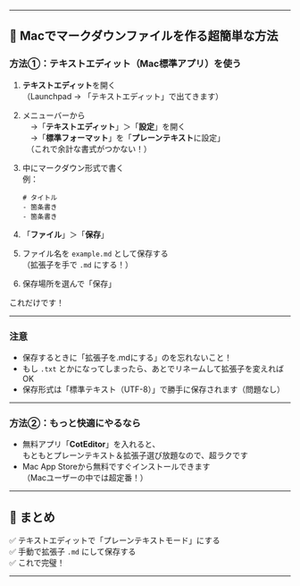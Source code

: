 
---

## 🎯 Macでマークダウンファイルを作る超簡単な方法

### 方法①：テキストエディット（Mac標準アプリ）を使う

1. **テキストエディット**を開く  
   （Launchpad → 「テキストエディット」で出てきます）

2. メニューバーから  
　→「**テキストエディット**」＞「**設定**」を開く  
　→「**標準フォーマット**」を「**プレーンテキスト**に設定」  
　（これで余計な書式がつかない！）

3. 中にマークダウン形式で書く  
   例：
   ```
   # タイトル
   - 箇条書き
   - 箇条書き
   ```

4. 「**ファイル**」＞「**保存**」

5. ファイル名を `example.md` として保存する  
   （拡張子を手で `.md` にする！）

6. 保存場所を選んで「保存」

これだけです！

---

### 注意
- 保存するときに「拡張子を.mdにする」のを忘れないこと！
- もし `.txt` とかになってしまったら、あとでリネームして拡張子を変えればOK
- 保存形式は「標準テキスト（UTF-8）」で勝手に保存されます（問題なし）

---

### 方法②：もっと快適にやるなら
- 無料アプリ「**CotEditor**」を入れると、  
  もともとプレーンテキスト＆拡張子選び放題なので、超ラクです
- Mac App Storeから無料ですぐインストールできます  
  （Macユーザーの中では超定番！）

---

## 🎯 まとめ
✅ テキストエディットで「プレーンテキストモード」にする  
✅ 手動で拡張子 `.md` にして保存する  
✅ これで完璧！

---

